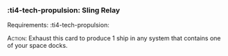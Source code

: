 ### :ti4-tech-propulsion: **Sling Relay**

Requirements: :ti4-tech-propulsion:

<span style="font-variant:small-caps;">Action</span>: Exhaust this card to produce 1 ship in any system that contains one of your space docks.
